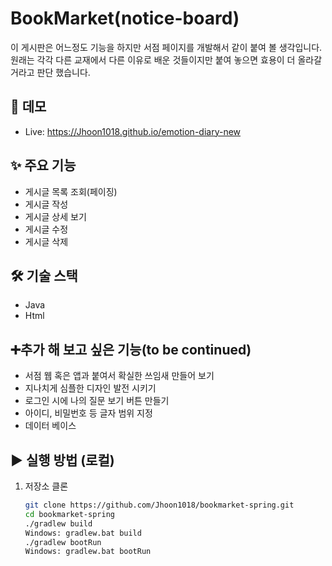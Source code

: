 # BookMarket(notice-board)
이 게시판은 어느정도 기능을 하지만 서점 페이지를 개발해서 같이 붙여 볼 생각입니다. 원래는 각각 다른 교재에서 다른 이유로 배운 것들이지만 붙여 놓으면 효용이 더 올라갈 거라고 판단 했습니다. 

## 🚀 데모
- Live: https://Jhoon1018.github.io/emotion-diary-new

## ✨ 주요 기능

- 게시글 목록 조회(페이징)
- 게시글 작성
- 게시글 상세 보기
- 게시글 수정
- 게시글 삭제

## 🛠 기술 스택
- Java
- Html

## ➕추가 해 보고 싶은 기능(to be continued)
- 서점 웹 혹은 앱과 붙여서 확실한 쓰임새 만들어 보기
- 지나치게 심플한 디자인 발전 시키기
- 로그인 시에 나의 질문 보기 버튼 만들기
- 아이디, 비밀번호 등 글자 범위 지정
- 데이터 베이스 

## ▶️ 실행 방법 (로컬)
1. 저장소 클론  
   ```bash
   git clone https://github.com/Jhoon1018/bookmarket-spring.git
   cd bookmarket-spring
   ./gradlew build   
   Windows: gradlew.bat build
   ./gradlew bootRun 
   Windows: gradlew.bat bootRun